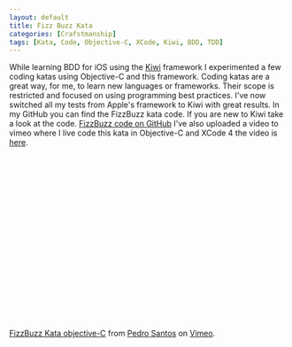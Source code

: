 ```yaml
---
layout: default
title: Fizz Buzz Kata
categories: [Crafstmanship]
tags: [Kata, Code, Objective-C, XCode, Kiwi, BDD, TDD]
---
```

<p>
	While learning BDD for iOS using the <a href="https://github.com/allending/Kiwi">Kiwi</a> framework I experimented a few coding katas using Objective-C and this framework. Coding katas are a great way, for me, to learn new languages or frameworks. Their scope is restricted and focused on using programming best practices. I've now switched all my tests from Apple's framework to Kiwi with great results. In my GitHub you can find the FizzBuzz kata code. If you are new to Kiwi take a look at the code. <a href="https://github.com/pedromsantos/FizzBuzz">FizzBuzz code on GitHub</a> I've also uploaded a video to vimeo where I live code this kata in Objective-C and XCode 4 the video is <a href="http://vimeo.com/27073092">here</a>.
</p>
<object width="400" height="300"><param name="allowfullscreen" value="true" /><param name="allowscriptaccess" value="always" /><param name="movie" value="http://vimeo.com/moogaloop.swf?clip_id=27073092&amp;server=vimeo.com&amp;show_title=0&amp;show_byline=0&amp;show_portrait=0&amp;color=00adef&amp;fullscreen=1&amp;autoplay=0&amp;loop=0" /><embed src="http://vimeo.com/moogaloop.swf?clip_id=27073092&amp;server=vimeo.com&amp;show_title=0&amp;show_byline=0&amp;show_portrait=0&amp;color=00adef&amp;fullscreen=1&amp;autoplay=0&amp;loop=0" type="application/x-shockwave-flash" allowfullscreen="true" allowscriptaccess="always" width="400" height="300"></embed></object><p><a href="http://vimeo.com/27073092">FizzBuzz Kata objective-C</a> from <a href="http://vimeo.com/user7942105">Pedro Santos</a> on <a href="http://vimeo.com">Vimeo</a>.</p>

<!--<iframe src="http://player.vimeo.com/video/27073092" width="400" height="300" frameborder="0"></iframe>-->

